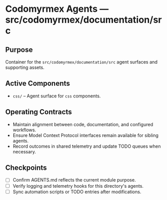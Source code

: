 # Codomyrmex Agents — src/codomyrmex/documentation/src

## Purpose
Container for the `src/codomyrmex/documentation/src` agent surfaces and supporting assets.

## Active Components
- `css/` – Agent surface for `css` components.

## Operating Contracts
- Maintain alignment between code, documentation, and configured workflows.
- Ensure Model Context Protocol interfaces remain available for sibling agents.
- Record outcomes in shared telemetry and update TODO queues when necessary.

## Checkpoints
- [ ] Confirm AGENTS.md reflects the current module purpose.
- [ ] Verify logging and telemetry hooks for this directory's agents.
- [ ] Sync automation scripts or TODO entries after modifications.
